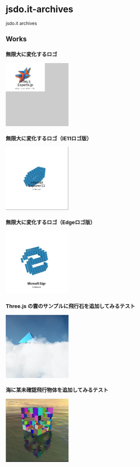 # jsdo.it-archives
jsdo.it archives

## Works

### 無限大に変化するロゴ

<a href="https://cx20.github.io/jsdo.it-archives/9lUe/"><img src="/screenshot/9lUe.jpg" width="200" height="200"></a>

### 無限大に変化するロゴ（IE11ロゴ版）

<a href="https://cx20.github.io/jsdo.it-archives/cTcl/"><img src="/screenshot/cTcl.jpg" width="200" height="200"></a>

### 無限大に変化するロゴ（Edgeロゴ版）

<a href="https://cx20.github.io/jsdo.it-archives/2t9J/"><img src="/screenshot/2t9J.jpg" width="200" height="200"></a>

### Three.js の雲のサンプルに飛行石を追加してみるテスト

<a href="https://cx20.github.io/jsdo.it-archives/uMJj/"><img src="/screenshot/uMJj.jpg" width="200" height="200"></a>

### 海に某未確認飛行物体を追加してみるテスト

<a href="https://cx20.github.io/jsdo.it-archives/d38T/"><img src="/screenshot/d38T.jpg" width="200" height="200"></a>
